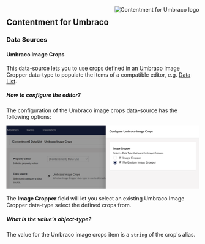 <img src="../assets/img/logo.png" alt="Contentment for Umbraco logo" title="A state of Umbraco happiness." height="130" align="right">

## Contentment for Umbraco

### Data Sources

#### Umbraco Image Crops

This data-source lets you to use crops defined in an Umbraco Image Cropper data-type to populate the items of a compatible editor, e.g. [Data List](../editors/data-list.md).


##### How to configure the editor?

The configuration of the Umbraco image crops data-source has the following options:

![Configuration Editor for Umbraco image crops](data-source--umbraco-image-crop--configuration-editor-01.png)

The **Image Cropper** field will let you select an existing Umbraco Image Cropper data-type select the defined crops from.


##### What is the value's object-type?

The value for the Umbraco image crops item is a `string` of the crop's alias.
